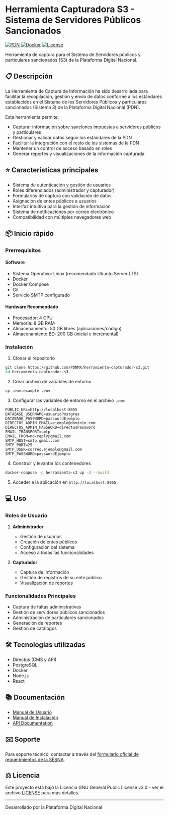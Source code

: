 # Herramienta Capturadora S3 - Sistema de Servidores Públicos Sancionados

[![PDN](https://img.shields.io/badge/PDN-S3-blue)](https://www.plataformadigitalnacional.org/)
[![Docker](https://img.shields.io/badge/Docker-Ready-brightgreen)]()
[![License](https://img.shields.io/badge/license-GNU%20General%20Public%20License%20v3.0-blue)]()

Herramienta de captura para el Sistema de Servidores públicos y particulares sancionados (S3) de la Plataforma Digital Nacional.

## 📋 Descripción

La Herramienta de Captura de Información ha sido desarrollada para facilitar la recopilación, gestión y envío de datos conforme a los estándares establecidos en el Sistema de los Servidores Públicos y particulares sancionados (Sistema 3) de la Plataforma Digital Nacional (PDN). 

Esta herramienta permite:
- Capturar información sobre sanciones impuestas a servidores públicos y particulares
- Gestionar y validar datos según los estándares de la PDN
- Facilitar la integración con el resto de los sistemas de la PDN
- Mantener un control de acceso basado en roles
- Generar reportes y visualizaciones de la información capturada

## ⭐ Características principales

- Sistema de autenticación y gestión de usuarios
- Roles diferenciados (administrador y capturador)
- Formularios de captura con validación de datos
- Asignación de entes públicos a usuarios
- Interfaz intuitiva para la gestión de información
- Sistema de notificaciones por correo electrónico
- Compatibilidad con múltiples navegadores web

## 📦 Inicio rápido

### Prerrequisitos

#### Software
- Sistema Operativo: Linux (recomendado Ubuntu Server LTS)
- Docker
- Docker Compose
- Git
- Servicio SMTP configurado

#### Hardware Recomendado
- Procesador: 4 CPU
- Memoria: 8 GB RAM
- Almacenamiento: 50 GB libres (aplicaciones/código)
- Almacenamiento BD: 200 GB (inicial e incremental)

### Instalación

1. Clonar el repositorio
```bash
git clone https://github.com/PDNMX/herramienta-capturador-s3.git
cd herramienta-capturador-s3
```

2. Crear archivo de variables de entorno
```bash
cp .env.example .env
```

3. Configurar las variables de entorno en el archivo `.env`:
```env
PUBLIC_URL=http://localhost:8055
DATABASE_USERNAME=usuarioPostgres
DATABASE_PASSWORD=passwordEjemplo
DIRECTUS_ADMIN_EMAIL=ejemplo@dominio.com
DIRECTUS_ADMIN_PASSWORD=directusPassword
EMAIL_TRANSPORT=smtp
EMAIL_FROM=no-reply@gmail.com
SMTP_HOST=smtp.gmail.com
SMTP_PORT=25
SMTP_USER=correo.ejemplo@gmail.com
SMTP_PASSWORD=passwordEjemplo
```

4. Construir y levantar los contenedores
```bash
docker-compose -p herramienta-s3 up -d --build
```

5. Acceder a la aplicación en `http://localhost:8055`

## 💻 Uso

### Roles de Usuario

1. **Administrador**
   - Gestión de usuarios
   - Creación de entes públicos
   - Configuración del sistema
   - Acceso a todas las funcionalidades

2. **Capturador**
   - Captura de información
   - Gestión de registros de su ente público
   - Visualización de reportes

### Funcionalidades Principales

- Captura de faltas administrativas
- Gestión de servidores públicos sancionados
- Administración de particulares sancionados
- Generación de reportes
- Gestión de catálogos

## 🛠️ Tecnologías utilizadas

- Directus (CMS y API)
- PostgreSQL
- Docker
- Node.js
- React

## 📚 Documentación

- [Manual de Usuario](https://docs.google.com/document/d/1o2nKauXvTeakbqemG08Ym9lUmj5tuKOBH3_yHpE-t30/edit?tab=t.0)
- [Manual de Instalación](https://docs.google.com/document/d/1FmU7UaKAkkdnGDq40rscDZBDamrO-yoRftGFw2Y_YV8/edit?tab=t.0#heading=h.kf0g0pgoi74)
- [API Documentation](https://www.plataformadigitalnacional.org/oas/ui/?urls.primaryName=S3%20-%20Sancionados%20-%20v2)

## ✉️ Soporte

Para soporte técnico, contactar a través del [formulario oficial de requerimientos de la SESNA](https://docs.google.com/forms/d/e/1FAIpQLSeaX8fdDP-XJpjazsDB9Utwthqsh-tUkykf7o_dJ99U45MIRQ/viewform).

## ⚖️ Licencia

Este proyecto está bajo la Licencia GNU General Public License v3.0 - ver el archivo [LICENSE](LICENSE) para más detalles.

---
Desarrollado por la Plataforma Digital Nacional